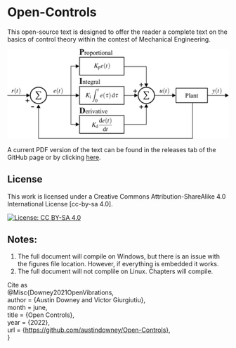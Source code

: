 # Open-Controls
This open-source text is designed to offer the reader a complete text on the basics of control theory within the contest of Mechanical Engineering. 

<p align="center">
<img src="figures/PID_controller.png" alt="drawing" width="700"/>
</p>
<p align="center">
</p>

A current PDF version of the text can be found in the releases tab of the GitHub page or by clicking <a href="https://github.com/ARTS-Laboratory/Open_Controls/releases">here</a>.

## License

This work is licensed under a Creative Commons Attribution-ShareAlike 4.0 International License [cc-by-sa 4.0].

[![License: CC BY-SA 4.0](https://img.shields.io/badge/License-CC_BY--SA_4.0-lightgrey.svg)](https://creativecommons.org/licenses/by-sa/4.0/)


## Notes:
1. The full document will compile on Windows, but there is an issue with the figures file location. However, if everything is embedded it works. 
1. The full document will not complile on Linux. Chapters will compile.   

Cite as  
@Misc{Downey2021OpenVibrations,  
  author = {Austin Downey and Victor Giurgiutiu},  
  month  = june,  
  title  = {Open Controls},  
  year   = {2022},  
  url    = {https://github.com/austindowney/Open-Controls},  
}  

